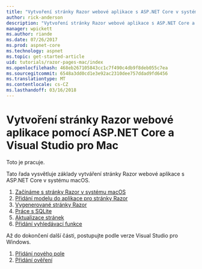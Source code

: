 ```yaml
---
title: "Vytvoření stránky Razor webové aplikace s ASP.NET Core v systému macOS"
author: rick-anderson
description: "Vytvoření stránky Razor webové aplikace s ASP.NET Core a EF jádra."
manager: wpickett
ms.author: riande
ms.date: 07/26/2017
ms.prod: aspnet-core
ms.technology: aspnet
ms.topic: get-started-article
uid: tutorials/razor-pages-mac/index
ms.openlocfilehash: 468eb267105843cc1c7f490c4db9f8deb055c7ea
ms.sourcegitcommit: 6548a3dd0cd1e3e92ac2310dee757ddad9fd6456
ms.translationtype: MT
ms.contentlocale: cs-CZ
ms.lasthandoff: 03/16/2018
---
```

# <a name="create-a-razor-pages-web-app-with-aspnet-core-and-visual-studio-for-mac"></a>Vytvoření stránky Razor webové aplikace pomocí ASP.NET Core a Visual Studio pro Mac

Toto je pracuje.

Tato řada vysvětluje základy vytváření stránky Razor webové aplikace s ASP.NET Core v systému macOS.

1. [Začínáme s stránky Razor v systému macOS](xref:tutorials/razor-pages-mac/razor-pages-start)
1. [Přidání modelu do aplikace pro stránky Razor](xref:tutorials/razor-pages-mac/model)
1. [Vygenerované stránky Razor](xref:tutorials/razor-pages-mac/page)
1. [Práce s SQLite](xref:tutorials/razor-pages-mac/sql)
1. [Aktualizace stránek](xref:tutorials/razor-pages-mac/da1)
1. [Přidání vyhledávací funkce](xref:tutorials/razor-pages-mac/search)

Až do dokončení další části, postupujte podle verze Visual Studio pro Windows.

1. [Přidání nového pole](xref:tutorials/razor-pages/new-field)
1. [Přidání ověření](xref:tutorials/razor-pages/validation)
